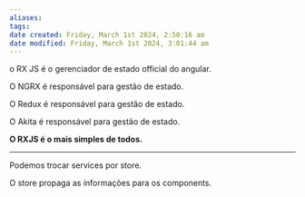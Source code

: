 ```yaml
---
aliases: 
tags: 
date created: Friday, March 1st 2024, 2:50:16 am
date modified: Friday, March 1st 2024, 3:01:44 am
---
```

o RX JS é o gerenciador de estado official do angular.

O NGRX é responsável para gestão de estado.

O Redux é responsável para gestão de estado.

O Akita é responsável para gestão de estado.

**O RXJS é o mais simples de todos.**

---

Podemos trocar services por store.

O store propaga as informações para os components.